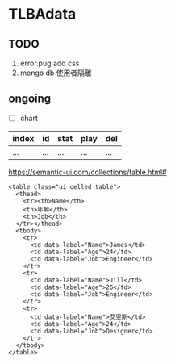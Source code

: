 # TLBAdata

## TODO

1. error.pug add css
2. mongo db 使用者隔離

## ongoing

- [ ] chart

|index|id|stat|play|del|
|--|--|--|--|--|
|...|...|...|...|...|

https://semantic-ui.com/collections/table.html#

```
<table class="ui celled table">
  <thead>
    <tr><th>Name</th>
    <th>年齡</th>
    <th>Job</th>
  </tr></thead>
  <tbody>
    <tr>
      <td data-label="Name">James</td>
      <td data-label="Age">24</td>
      <td data-label="Job">Engineer</td>
    </tr>
    <tr>
      <td data-label="Name">Jill</td>
      <td data-label="Age">26</td>
      <td data-label="Job">Engineer</td>
    </tr>
    <tr>
      <td data-label="Name">艾里斯</td>
      <td data-label="Age">24</td>
      <td data-label="Job">Designer</td>
    </tr>
  </tbody>
</table>
```
